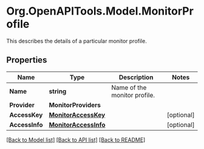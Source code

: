 # Org.OpenAPITools.Model.MonitorProfile
This describes the details of a particular monitor profile.

## Properties

Name | Type | Description | Notes
------------ | ------------- | ------------- | -------------
**Name** | **string** | Name of the monitor profile. | 
**Provider** | **MonitorProviders** |  | 
**AccessKey** | [**MonitorAccessKey**](MonitorAccessKey.md) |  | [optional] 
**AccessInfo** | [**MonitorAccessInfo**](MonitorAccessInfo.md) |  | [optional] 

[[Back to Model list]](../README.md#documentation-for-models) [[Back to API list]](../README.md#documentation-for-api-endpoints) [[Back to README]](../README.md)


